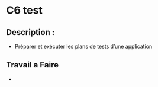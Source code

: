 # C6 test
## 	Description :
 -   Préparer et exécuter les plans de tests d’une application



## Travail a Faire 
- 
